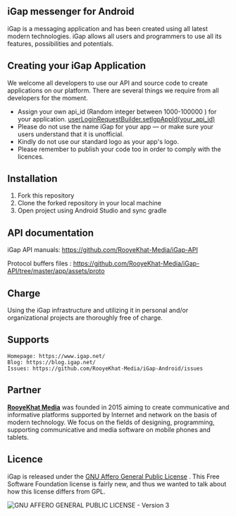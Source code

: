 ## iGap messenger for Android
iGap is a messaging application and has been created using all latest modern technologies. iGap allows all users and programmers to use all its features, possibilities and potentials.

## Creating your iGap Application
We welcome all developers to use our API and source code to create applications on our platform. There are several things we require from all developers for the moment.

* Assign your own api_id (Random integer between 1000-100000 ) for your application. [userLoginRequestBuilder.setIgpAppId(your_api_id)](https://github.com/RooyeKhat-Media/iGap-Android/blob/master/app/src/main/java/net/iGap/request/RequestUserLogin.java#L42)
* Please do not use the name iGap for your app — or make sure your users understand that it is unofficial.
* Kindly do not use our standard logo as your app's logo.
* Please remember to publish your code too in order to comply with the licences.

## Installation
1. Fork this repository
2. Clone the forked repository in your local machine
3. Open project using Android Studio and sync gradle

## API documentation
iGap API manuals: https://github.com/RooyeKhat-Media/iGap-API

Protocol buffers files : https://github.com/RooyeKhat-Media/iGap-API/tree/master/app/assets/proto


## Charge
Using the iGap infrastructure and utilizing it in personal and/or organizational projects are thoroughly free of charge.

## Supports

    Homepage: https://www.igap.net/
    Blog: https://blog.igap.net/
    Issues: https://github.com/RooyeKhat-Media/iGap-Android/issues

## Partner
**[RooyeKhat Media](https://rooyekhat.co/en)** was founded in 2015 aiming to create communicative and informative platforms supported by Internet and network on the basis of modern technology. We focus on the fields of designing, programming, supporting communicative and media software on mobile phones and tablets.

## Licence
iGap is released under the [GNU Affero General Public License](LICENSE) . This Free Software Foundation license is fairly new, and thus we wanted to talk about how this license differs from GPL.

![GNU AFFERO GENERAL PUBLIC LICENSE - Version 3](https://www.gnu.org/graphics/agplv3-88x31.png)
